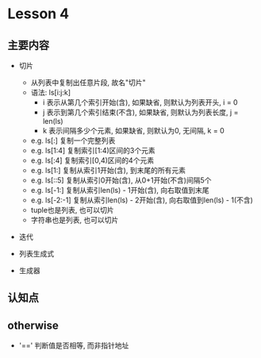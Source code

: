 # Lesson 4

## 主要内容

- 切片
    - 从列表中复制出任意片段, 故名"切片"
    - 语法: ls[i:j:k]
        - i 表示从第几个索引开始(含), 如果缺省, 则默认为列表开头, i = 0
        - j 表示到第几个索引结束(不含), 如果缺省, 则默认为列表长度, j = len(ls)
        - k 表示间隔多少个元素, 如果缺省, 则默认为0, 无间隔, k = 0
    - e.g. ls[:] 复制一个完整列表
    - e.g. ls[1:4] 复制索引[1:4)区间的3个元素
    - e.g. ls[:4] 复制索引[0,4)区间的4个元素
    - e.g. ls[1:] 复制从索引1开始(含), 到末尾的所有元素
    - e.g. ls[::5] 复制从索引0开始(含), 从0+1开始(不含)间隔5个
    - e.g. ls[-1:] 复制从索引len(ls) - 1开始(含), 向右取值到末尾
    - e.g. ls[-2:-1] 复制从索引len(ls) - 2开始(含), 向右取值到len(ls) - 1(不含)
    - tuple也是列表, 也可以切片
    - 字符串也是列表, 也可以切片

- 迭代
- 列表生成式
- 生成器

## 认知点

## otherwise

- '==' 判断值是否相等, 而非指针地址
